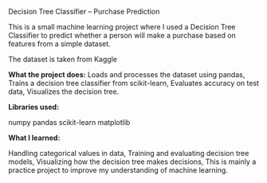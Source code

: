 Decision Tree Classifier – Purchase Prediction

This is a small machine learning project where I used a Decision Tree Classifier to predict whether a person will make a purchase based on features from a simple dataset.

The dataset is taken from Kaggle

**What the project does:**
Loads and processes the dataset using pandas,
Trains a decision tree classifier from scikit-learn,
Evaluates accuracy on test data,
Visualizes the decision tree.

**Libraries used:**

numpy
pandas
scikit-learn
matplotlib

**What I learned:**

Handling categorical values in data,
Training and evaluating decision tree models,
Visualizing how the decision tree makes decisions,
This is mainly a practice project to improve my understanding of machine learning.
